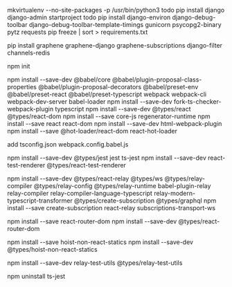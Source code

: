 mkvirtualenv --no-site-packages -p /usr/bin/python3 todo
pip install django
django-admin startproject todo
pip install django-environ django-debug-toolbar django-debug-toolbar-template-timings gunicorn psycopg2-binary pytz requests
pip freeze | sort > requirements.txt 

pip install graphene graphene-django graphene-subscriptions django-filter channels-redis

npm init


npm install --save-dev @babel/core @babel/plugin-proposal-class-properties @babel/plugin-proposal-decorators @babel/preset-env @babel/preset-react @babel/preset-typescript webpack webpack-cli webpack-dev-server babel-loader
npm install --save-dev fork-ts-checker-webpack-plugin  typescript
npm install --save-dev @types/react @types/react-dom
npm install --save core-js regenerator-runtime
npm install --save react react-dom
npm install --save-dev html-webpack-plugin
npm install --save @hot-loader/react-dom react-hot-loader

add tsconfig.json  webpack.config.babel.js

npm install --save-dev @types/jest jest ts-jest
npm install --save-dev react-test-renderer @types/react-test-renderer

npm install --save-dev @types/react-relay @types/ws @types/relay-compiler @types/relay-config @types/relay-runtime babel-plugin-relay relay-compiler relay-compiler-language-typescript relay-modern-typescript-transformer @types/create-subscription @types/graphql
npm install --save create-subscription react-relay subscriptions-transport-ws


npm install --save react-router-dom
npm install --save-dev @types/react-router-dom

npm install --save hoist-non-react-statics
npm install --save-dev @types/hoist-non-react-statics

npm install --save-dev relay-test-utils @types/relay-test-utils


npm uninstall ts-jest

